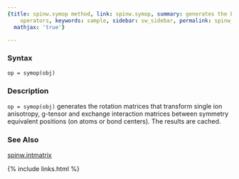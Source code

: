 ```yaml
---
{title: spinw.symop method, link: spinw.symop, summary: generates the bond symmetry
    operators, keywords: sample, sidebar: sw_sidebar, permalink: spinw_symop, folder: spinw,
  mathjax: 'true'}

---
```

  
### Syntax
  
`op = symop(obj)`
  
### Description
  
`op = symop(obj)` generates the rotation matrices that transform single
ion anisotropy, g-tensor and exchange interaction matrices between
symmetry equivalent positions (on atoms or bond centers). The results are
cached.
  
### See Also
  
[spinw.intmatrix](spinw_intmatrix)
 

{% include links.html %}
